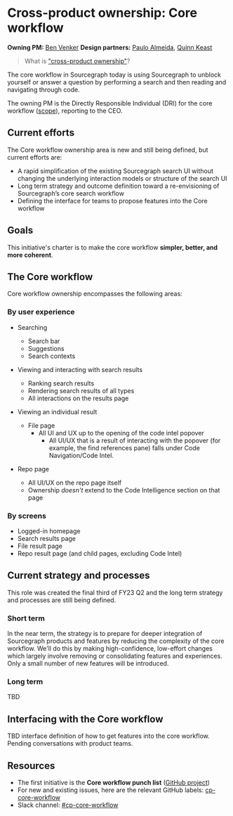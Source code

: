 # Cross-product ownership: Core workflow

**Owning PM:** [Ben Venker](../../team/#ben-venker)
**Design partners:** [Paulo Almeida](../../team/#paulo-almeida), [Quinn Keast](../../team/#quinn-keast)

> What is ["cross-product ownership"](cross-product_owners.md)?

The core workflow in Sourcegraph today is using Sourcegraph to unblock yourself or answer a question by performing a search and then reading and navigating through code.

The owning PM is the Directly Responsible Individual (DRI) for the core workflow ([scope](#the-core-workflow)), reporting to the CEO.

## Current efforts

The Core workflow ownership area is new and still being defined, but current efforts are:

- A rapid simplification of the existing Sourcegraph search UI without changing the underlying interaction models or structure of the search UI
- Long term strategy and outcome definition toward a re-envisioning of Sourcegraph’s core search workflow
- Defining the interface for teams to propose features into the Core workflow

## Goals

This initiative's charter is to make the core workflow **simpler, better, and more coherent**.

## The Core workflow

Core workflow ownership encompasses the following areas:

### By user experience

- Searching

  - Search bar
  - Suggestions
  - Search contexts

- Viewing and interacting with search results

  - Ranking search results
  - Rendering search results of all types
  - All interactions on the results page

- Viewing an individual result

  - File page
    - All UI and UX up to the opening of the code intel popover
      - All UI/UX that is a result of interacting with the popover (for example, the find references pane) falls under Code Navigation/Code Intel.

- Repo page
  - All UI/UX on the repo page itself
  - Ownership _doesn't_ extend to the Code Intelligence section on that page

### By screens

- Logged-in homepage
- Search results page
- File result page
- Repo result page (and child pages, excluding Code Intel)

## Current strategy and processes

This role was created the final third of FY23 Q2 and the long term strategy and processes are still being defined.

### Short term

In the near term, the strategy is to prepare for deeper integration of Sourcegraph products and features by reducing the complexity of the core workflow. We'll do this by making high-confidence, low-effort changes which largely involve removing or consolidating features and experiences. Only a small number of new features will be introduced.

### Long term

TBD

###

## Interfacing with the Core workflow

TBD interface definition of how to get features into the core workflow. Pending conversations with product teams.

## Resources

- The first initiative is the **Core workflow punch list** ([GitHub project](https://github.com/orgs/sourcegraph/projects/271/views/1))
- For new and existing issues, here are the relevant GitHub labels: [cp-core-workflow](https://github.com/sourcegraph/sourcegraph/issues?q=is%3Aissue+is%3Aopen+label%3Acp-core-workflow)
- Slack channel: [#cp-core-workflow](https://sourcegraph.slack.com/archives/C03N0HGN069)
